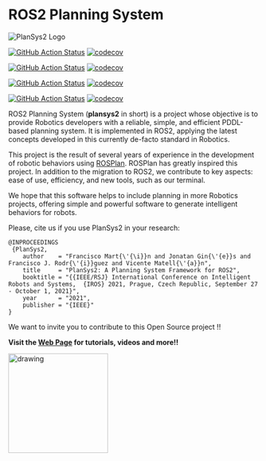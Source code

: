 # ROS2 Planning System

![PlanSys2 Logo](/plansys2_docs/plansys2_logo.png)

[![GitHub Action
Status](https://github.com/IntelligentRoboticsLabs/ros2_planning_system/workflows/master/badge.svg)](https://github.com/IntelligentRoboticsLabs/ros2_planning_system)
[![codecov](https://codecov.io/gh/IntelligentRoboticsLabs/ros2_planning_system/master/graph/badge.svg)](https://codecov.io/gh/IntelligentRoboticsLabs/ros2_planning_system)

[![GitHub Action
Status](https://github.com/IntelligentRoboticsLabs/ros2_planning_system/workflows/foxy-devel/badge.svg)](https://github.com/IntelligentRoboticsLabs/ros2_planning_system)
[![codecov](https://codecov.io/gh/IntelligentRoboticsLabs/ros2_planning_system/foxy-devel/graph/badge.svg)](https://codecov.io/gh/IntelligentRoboticsLabs/ros2_planning_system)

[![GitHub Action
Status](https://github.com/IntelligentRoboticsLabs/ros2_planning_system/workflows/galactic-devel/badge.svg)](https://github.com/IntelligentRoboticsLabs/ros2_planning_system)
[![codecov](https://codecov.io/gh/IntelligentRoboticsLabs/ros2_planning_system/galactic-devel/graph/badge.svg)](https://codecov.io/gh/IntelligentRoboticsLabs/ros2_planning_system)

[![GitHub Action
Status](https://github.com/IntelligentRoboticsLabs/ros2_planning_system/workflows/humble-devel/badge.svg)](https://github.com/IntelligentRoboticsLabs/ros2_planning_system)
[![codecov](https://codecov.io/gh/IntelligentRoboticsLabs/ros2_planning_system/humble-devel/graph/badge.svg)](https://codecov.io/gh/IntelligentRoboticsLabs/ros2_planning_system)


ROS2 Planning System (**plansys2** in short) is a project whose objective is to provide Robotics developers with a reliable, simple, and efficient PDDL-based planning system. It is implemented in ROS2, applying the latest concepts developed in this currently de-facto standard in Robotics.

This project is the result of several years of experience in the development of robotic behaviors using [ROSPlan](https://github.com/KCL-Planning/ROSPlan). ROSPlan has greatly inspired this project. In addition to the migration to ROS2, we contribute to key aspects: ease of use, efficiency, and new tools, such as our terminal.

We hope that this software helps to include planning in more Robotics projects, offering simple and powerful software to generate intelligent behaviors for robots.

Please, cite us if you use PlanSys2 in your research:

```
@INPROCEEDINGS
 {PlanSys2,
    author    = "Francisco Mart{\'{\i}}n and Jonatan Gin{\'{e}}s and Francisco J. Rodr{\'{i}}guez and Vicente Matell{\'{a}}n",
    title     = "PlanSys2: A Planning System Framework for ROS2",
    booktitle = "{{IEEE/RSJ} International Conference on Intelligent Robots and Systems,  {IROS} 2021, Prague, Czech Republic, September 27 - October 1, 2021}",
    year      = "2021",
    publisher = "{IEEE}"
}
```

We want to invite you to contribute to this Open Source project !!


**Visit the [Web Page](https://plansys2.github.io) for tutorials, videos and more!!**


<img src="plansys2_docs/plansys2_logo.png" alt="drawing" width="200"/>
